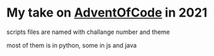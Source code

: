 
# My take on [AdventOfCode](https://adventofcode.com/2021) in 2021  

scripts files are named with challange number and theme    

most of them is in python, some in js and java
